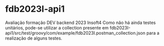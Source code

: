 # fdb2023I-api1
Avaliação formação DEV backend 2023 Insoft4
Como não há ainda testes unitários, pode-se utilizar a collection presente em fdb2023I-api1/src/test/groovy/com/example/fdb2023I.postman_collection.json para a realização de alguns testes.

